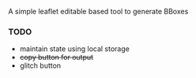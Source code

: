 A simple leaflet editable based tool to generate BBoxes

### TODO

- maintain state using local storage
- ~~copy button for output~~
- glitch button
